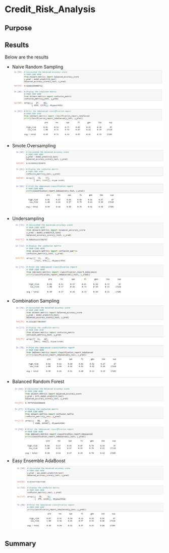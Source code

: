 # Credit_Risk_Analysis
## Purpose
## Results
Below are the results
* Naive Random Sampling
![Naive Random Samplijng.PNG](https://github.com/tommy-chin/Credit_Risk_Analysis/blob/main/Images/Naive%20Random%20Samplijng.PNG)
* Smote Oversampling
![Smote Oversampling.PNG](https://github.com/tommy-chin/Credit_Risk_Analysis/blob/main/Images/Smote%20Oversampling.PNG)
* Undersampling
![Undersampling.PNG](https://github.com/tommy-chin/Credit_Risk_Analysis/blob/main/Images/Undersampling.PNG)
* Combination Sampling
![Combination Sampling.PNG](https://github.com/tommy-chin/Credit_Risk_Analysis/blob/main/Images/Combination%20Sampling.PNG)
* Balanced Random Forest
![Balanced Random Forest.PNG](https://github.com/tommy-chin/Credit_Risk_Analysis/blob/main/Images/Balanced%20Random%20Forest.PNG)
* Easy Ensemble AdaBoost
![Easy Ensemble AdaBoost.PNG](https://github.com/tommy-chin/Credit_Risk_Analysis/blob/main/Images/Easy%20Ensemble%20AdaBoost.PNG)

## Summary
